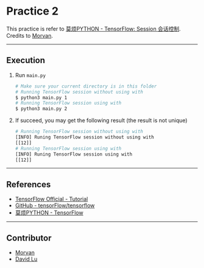 # Practice 2

This practice is refer to [莫烦PYTHON - TensorFlow: Session 会话控制](https://morvanzhou.github.io/tutorials/machine-learning/tensorflow/2-3-session/). Credits to [Morvan](https://github.com/MorvanZhou).

---
## Execution

1. Run `main.py`
    ```bash
    # Make sure your current directory is in this folder
    # Running TensorFlow session without using with
    $ python3 main.py 1
    # Running TensorFlow session using with
    $ python3 main.py 2
    ```
2. If succeed, you may get the following result (the result is not unique)
    ```bash
    # Running TensorFlow session without using with
    [INFO] Runing TensorFlow session without using with
    [[12]]
    # Running TensorFlow session using with
    [INFO] Runing TensorFlow session using with
    [[12]]
    ```

---
## References

* [TensorFlow Official - Tutorial](https://www.tensorflow.org/tutorials/)
* [GitHub - tensorFlow/tensorflow](https://github.com/tensorflow/tensorflow)
* [莫烦PYTHON - TensorFlow](https://morvanzhou.github.io/tutorials/machine-learning/tensorflow)

---
## Contributor

* [Morvan](https://github.com/MorvanZhou)
* [David Lu](https://github.com/yungshenglu)